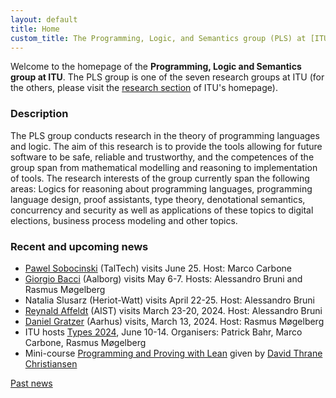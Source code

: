 ```yaml
---
layout: default
title: Home
custom_title: The Programming, Logic, and Semantics group (PLS) at [ITU](http://www.itu.dk)
---
```


Welcome to the homepage of the **Programming, Logic and Semantics group at
ITU**. The PLS group is one of the seven research groups at ITU (for the
others, please visit the [research
section](http://en.itu.dk/Research/About-ITUs-Research/Research-Groups)
of ITU\'s homepage).

### Description

The PLS group conducts research in the theory of programming languages and logic. The aim of this research is to provide the tools allowing for future software to be safe, reliable and trustworthy, and the competences of the group span from mathematical modelling and reasoning to implementation of tools. The research interests of the group currently span the following areas: Logics for reasoning about programming languages, programming language design, proof assistants, type theory, denotational semantics, concurrency and security as well as applications of these topics to digital elections, business process modeling and other topics.

### Recent and upcoming news

- [Pawel Sobocinski](https://www.ioc.ee/~pawel/) (TalTech) visits June 25. Host: Marco Carbone
- [Giorgio Bacci](https://homes.cs.aau.dk/~grbacci/) (Aalborg) visits May 6-7. Hosts: Alessandro Bruni and Rasmus Møgelberg
- Natalia Slusarz (Heriot-Watt) visits April 22-25. Host: Alessandro Bruni
- [Reynald Affeldt](https://staff.aist.go.jp/reynald.affeldt/) (AIST) visits March 23-20, 2024. Host: Alessandro Bruni
- [Daniel Gratzer](https://www.danielgratzer.com/) (Aarhus) visits, March 13, 2024. Host: Rasmus Møgelberg
- ITU hosts [Types 2024](https://types2024.itu.dk/), June 10-14. Organisers: Patrick Bahr, Marco Carbone, Rasmus Møgelberg
- Mini-course [Programming and Proving with Lean](https://pls.itu.dk/LeanCourse.html) given by [David Thrane Christiansen](https://davidchristiansen.dk/) 

[Past news](Past_news.html)

